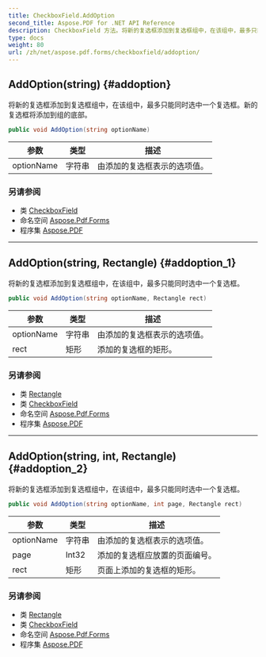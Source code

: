 ```yaml
---
title: CheckboxField.AddOption
second_title: Aspose.PDF for .NET API Reference
description: CheckboxField 方法。将新的复选框添加到复选框组中，在该组中，最多只能同时选中一个复选框。新的复选框将添加到组的底部
type: docs
weight: 80
url: /zh/net/aspose.pdf.forms/checkboxfield/addoption/
---
```

## AddOption(string) {#addoption}

将新的复选框添加到复选框组中，在该组中，最多只能同时选中一个复选框。新的复选框将添加到组的底部。

```csharp
public void AddOption(string optionName)
```

| 参数 | 类型 | 描述 |
| --- | --- | --- |
| optionName | 字符串 | 由添加的复选框表示的选项值。 |

### 另请参阅

* 类 [CheckboxField](../)
* 命名空间 [Aspose.Pdf.Forms](../../../aspose.pdf.forms/)
* 程序集 [Aspose.PDF](../../../)

---

## AddOption(string, Rectangle) {#addoption_1}

将新的复选框添加到复选框组中，在该组中，最多只能同时选中一个复选框。

```csharp
public void AddOption(string optionName, Rectangle rect)
```

| 参数 | 类型 | 描述 |
| --- | --- | --- |
| optionName | 字符串 | 由添加的复选框表示的选项值。 |
| rect | 矩形 | 添加的复选框的矩形。 |

### 另请参阅

* 类 [Rectangle](../../../aspose.pdf/rectangle/)
* 类 [CheckboxField](../)
* 命名空间 [Aspose.Pdf.Forms](../../../aspose.pdf.forms/)
* 程序集 [Aspose.PDF](../../../)

---

## AddOption(string, int, Rectangle) {#addoption_2}

将新的复选框添加到复选框组中，在该组中，最多只能同时选中一个复选框。

```csharp
public void AddOption(string optionName, int page, Rectangle rect)
```

| 参数 | 类型 | 描述 |
| --- | --- | --- |
| optionName | 字符串 | 由添加的复选框表示的选项值。 |
| page | Int32 | 添加的复选框应放置的页面编号。 |
| rect | 矩形 | 页面上添加的复选框的矩形。 |

### 另请参阅

* 类 [Rectangle](../../../aspose.pdf/rectangle/)
* 类 [CheckboxField](../)
* 命名空间 [Aspose.Pdf.Forms](../../../aspose.pdf.forms/)
* 程序集 [Aspose.PDF](../../../)